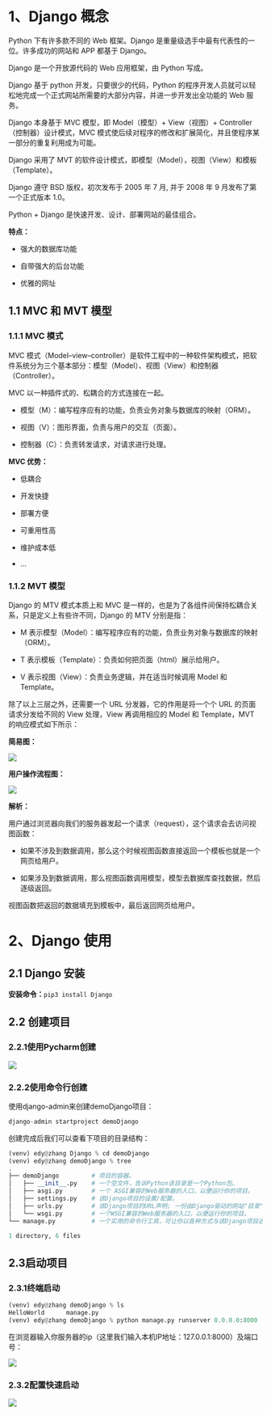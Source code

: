 # 1、Django 概念

Python 下有许多款不同的 Web 框架。Django 是重量级选手中最有代表性的一位。许多成功的网站和 APP 都基于 Django。

Django 是一个开放源代码的 Web 应用框架，由 Python 写成。

Django 基于 python 开发，只要很少的代码，Python 的程序开发人员就可以轻松地完成一个正式网站所需要的大部分内容，并进一步开发出全功能的 Web 服务。

Django 本身基于 MVC 模型，即 Model（模型）+ View（视图）+ Controller（控制器）设计模式，MVC 模式使后续对程序的修改和扩展简化，并且使程序某一部分的重复利用成为可能。

Django 采用了 MVT 的软件设计模式，即模型（Model），视图（View）和模板（Template）。

Django 遵守 BSD 版权，初次发布于 2005 年 7 月, 并于 2008 年 9 月发布了第一个正式版本 1.0。

Python + Django 是快速开发、设计、部署网站的最佳组合。

__特点：__ 

*   强大的数据库功能

*   自带强大的后台功能

*   优雅的网址

## 1.1 MVC 和 MVT 模型

### 1.1.1 MVC 模式

MVC 模式（Model–view–controller）是软件工程中的一种软件架构模式，把软件系统分为三个基本部分：模型（Model）、视图（View）和控制器（Controller）。

MVC 以一种插件式的、松耦合的方式连接在一起。

*   模型（M）：编写程序应有的功能，负责业务对象与数据库的映射（ORM）。

*   视图（V）：图形界面，负责与用户的交互（页面）。

*   控制器（C）：负责转发请求，对请求进行处理。

__MVC 优势：__ 

*   低耦合

*   开发快捷

*   部署方便

*   可重用性高

*   维护成本低

*   ...

### 1.1.2 MVT 模型

Django 的 MTV 模式本质上和 MVC 是一样的，也是为了各组件间保持松耦合关系，只是定义上有些许不同，Django 的 MTV 分别是指：

*   M 表示模型（Model）：编写程序应有的功能，负责业务对象与数据库的映射（ORM）。

*   T 表示模板（Template）：负责如何把页面（html）展示给用户。

*   V 表示视图（View）：负责业务逻辑，并在适当时候调用 Model 和 Template。

除了以上三层之外，还需要一个 URL 分发器，它的作用是将一个个 URL 的页面请求分发给不同的 View 处理，View 再调用相应的 Model 和 Template，MVT 的响应模式如下所示：

__简易图：__ 

![](image/image_TAWCQz3o_W.png)

__用户操作流程图：__ 

![](image/image_yvnsArbJUe.png)

__解析：__ 

用户通过浏览器向我们的服务器发起一个请求（request），这个请求会去访问视图函数：

*   如果不涉及到数据调用，那么这个时候视图函数直接返回一个模板也就是一个网页给用户。

*   如果涉及到数据调用，那么视图函数调用模型，模型去数据库查找数据，然后逐级返回。

视图函数把返回的数据填充到模板中，最后返回网页给用户。



# 2、Django 使用

## 2.1 Django 安装

**安装命令：**`pip3 install Django`

## 2.2 创建项目

### 2.2.1使用Pycharm创建

![](image/image_GS3ybyajnW.png)

### 2.2.2使用命令行创建

使用django-admin来创建demoDjango项目：

```python
django-admin startproject demoDjango
```

创建完成后我们可以查看下项目的目录结构：

```python
(venv) edy@zhang Django % cd demoDjango 
(venv) edy@zhang demoDjango % tree
.
├── demoDjango         # 项目的容器。
│   ├── __init__.py    # 一个空文件，告诉Python该目录是一个Python包。
│   ├── asgi.py        # 一个 ASGI兼容的Web服务器的入口，以便运行你的项目。
│   ├── settings.py    # 该Django项目的设置/配置。
│   ├── urls.py        # 该Django项目的URL声明; 一份由Django驱动的网站"目录"。
│   └── wsgi.py        # 一个WSGI兼容的Web服务器的入口，以便运行你的项目。
└── manage.py          # 一个实用的命令行工具，可让你以各种方式与该Django项目进行交互。

1 directory, 6 files

```

## 2.3启动项目

### 2.3.1终端启动

```python
(venv) edy@zhang demoDjango % ls
HelloWorld      manage.py
(venv) edy@zhang demoDjango % python manage.py runserver 0.0.0.0:8000

```

在浏览器输入你服务器的ip（这里我们输入本机IP地址：127.0.0.1:8000）及端口号：

![](image/image_8YrYqTXH0V.png)

### 2.3.2配置快速启动

![](image/image_UIvuVw2LSs.png)
